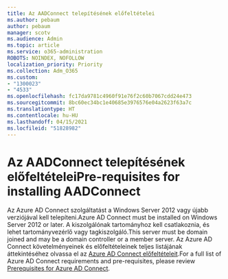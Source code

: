 ```yaml
---
title: Az AADConnect telepítésének előfeltételei
ms.author: pebaum
author: pebaum
manager: scotv
ms.audience: Admin
ms.topic: article
ms.service: o365-administration
ROBOTS: NOINDEX, NOFOLLOW
localization_priority: Priority
ms.collection: Adm_O365
ms.custom:
- "1300023"
- "4533"
ms.openlocfilehash: fc17da9781c4960f91e76f2c60b7067cdd24e473
ms.sourcegitcommit: 8bc60ec34bc1e40685e3976576e04a2623f63a7c
ms.translationtype: HT
ms.contentlocale: hu-HU
ms.lasthandoff: 04/15/2021
ms.locfileid: "51828982"
---
```

# <a name="pre-requisites-for-installing-aadconnect"></a><span data-ttu-id="3b599-102">Az AADConnect telepítésének előfeltételei</span><span class="sxs-lookup"><span data-stu-id="3b599-102">Pre-requisites for installing AADConnect</span></span>

<span data-ttu-id="3b599-103">Az Azure AD Connect szolgáltatást a Windows Server 2012 vagy újabb verziójával kell telepíteni.</span><span class="sxs-lookup"><span data-stu-id="3b599-103">Azure AD Connect must be installed on Windows Server 2012 or later.</span></span> <span data-ttu-id="3b599-104">A kiszolgálónak tartományhoz kell csatlakoznia, és lehet tartományvezérlő vagy tagkiszolgáló.</span><span class="sxs-lookup"><span data-stu-id="3b599-104">This server must be domain joined and may be a domain controller or a member server.</span></span>  <span data-ttu-id="3b599-105">Az Azure AD Connect követelményeinek és előfeltételeinek teljes listájának áttekintéséhez olvassa el az [Azure AD Connect előfeltételeit](https://docs.microsoft.com/azure/active-directory/hybrid/how-to-connect-install-prerequisites).</span><span class="sxs-lookup"><span data-stu-id="3b599-105">For a full list of Azure AD Connect requirements and pre-requisites, please review [Prerequisites for Azure AD Connect](https://docs.microsoft.com/azure/active-directory/hybrid/how-to-connect-install-prerequisites).</span></span>
